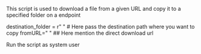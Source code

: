 This script is used to download a file from a given URL and copy it to a specified folder on a endpoint

destination_folder = r"  "  # Here pass the destination path where you want to copy
fromURL="  "  ## Here mention the direct download url
 

Run the script as system user